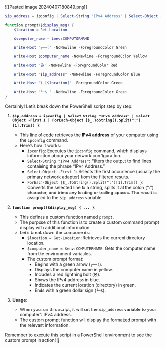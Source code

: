 ![[Pasted image 20240407180849.png]]

```PowerShell
$ip_address = ipconfig | Select-String "IPv4 Address" | Select-Object -First 1 | ForEach-Object {$_.ToString().Split(":")[1].Trim() }

function prompt($display_msg) {
    $location = Get-Location

    $computer_name = $env:COMPUTERNAME

    Write-Host '┌──(' -NoNewline -ForegroundColor Green

    Write-Host $computer_name -NoNewline -ForegroundColor Yellow

    Write-Host '㉿' -NoNewline -ForegroundColor Red

    Write-Host "$ip_address" -NoNewline -ForegroundColor Blue

    Write-Host ")-[$location]" -ForegroundColor Green

    Write-Host '└─$ ' -NoNewline -ForegroundColor Green
}
```

Certainly! Let’s break down the PowerShell script step by step:

1. **`$ip_address = ipconfig | Select-String "IPv4 Address" | Select-Object -First 1 | ForEach-Object {$_.ToString().Split(":")[1].Trim() }`**:
    
    - This line of code retrieves the **IPv4 address** of your computer using the `ipconfig` command.
    - Here’s how it works:
        - `ipconfig`: Executes the `ipconfig` command, which displays information about your network configuration.
        - `Select-String "IPv4 Address"`: Filters the output to find lines containing the phrase “IPv4 Address.”
        - `Select-Object -First 1`: Selects the first occurrence (usually the primary network adapter) from the filtered results.
        - `ForEach-Object {$_.ToString().Split(":")[1].Trim() }`: Converts the selected line to a string, splits it at the colon (“:”) character, and trims any leading or trailing spaces. The result is assigned to the `$ip_address` variable.
2. **`function prompt($display_msg) { ... }`**:
    
    - This defines a custom function named `prompt`.
    - The purpose of this function is to create a custom command prompt display with additional information.
    - Let’s break down the components:
        - `$location = Get-Location`: Retrieves the current directory location.
        - `$computer_name = $env:COMPUTERNAME`: Gets the computer name from the environment variables.
        - The custom prompt format:
            - Begins with a green arrow (`┌──(`).
            - Displays the computer name in yellow.
            - Includes a red lightning bolt (`㉿`).
            - Shows the IPv4 address in blue.
            - Indicates the current location (directory) in green.
            - Ends with a green dollar sign (`└─$`).
3. **Usage**:
    
    - When you run this script, it will set the `$ip_address` variable to your computer’s IPv4 address.
    - The custom prompt function will display the formatted prompt with the relevant information.

Remember to execute this script in a PowerShell environment to see the custom prompt in action! 🚀